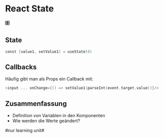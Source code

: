 # React State
🎛️

## State
```swift
const [value1, setValue1] = useState(0)
```

## Callbacks

Häufig gibt man als Props ein Callback mit:

```swift
<input ... onChange={() => setValue1(parseInt(event.target.value))}/> 
```

## Zusammenfassung
- Definition von Variablen in den Komponenten
- Wie werden die Werte geändert?

#nur learning unit#